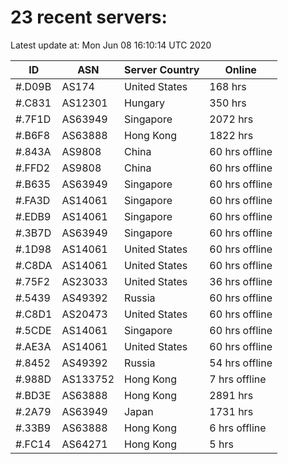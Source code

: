 # 23 recent servers:

Latest update at: Mon Jun 08 16:10:14 UTC 2020

| ID | ASN | Server Country | Online |
| -- | --- | -------------- | ------ |
| #.D09B | AS174 | United States | 168 hrs |
| #.C831 | AS12301 | Hungary | 350 hrs |
| #.7F1D | AS63949 | Singapore | 2072 hrs |
| #.B6F8 | AS63888 | Hong Kong | 1822 hrs |
| #.843A | AS9808 | China | 60 hrs offline |
| #.FFD2 | AS9808 | China | 60 hrs offline |
| #.B635 | AS63949 | Singapore | 60 hrs offline |
| #.FA3D | AS14061 | Singapore | 60 hrs offline |
| #.EDB9 | AS14061 | Singapore | 60 hrs offline |
| #.3B7D | AS63949 | Singapore | 60 hrs offline |
| #.1D98 | AS14061 | United States | 60 hrs offline |
| #.C8DA | AS14061 | United States | 60 hrs offline |
| #.75F2 | AS23033 | United States | 36 hrs offline |
| #.5439 | AS49392 | Russia | 60 hrs offline |
| #.C8D1 | AS20473 | United States | 60 hrs offline |
| #.5CDE | AS14061 | Singapore | 60 hrs offline |
| #.AE3A | AS14061 | United States | 60 hrs offline |
| #.8452 | AS49392 | Russia | 54 hrs offline |
| #.988D | AS133752 | Hong Kong | 7 hrs offline |
| #.BD3E | AS63888 | Hong Kong | 2891 hrs |
| #.2A79 | AS63949 | Japan | 1731 hrs |
| #.33B9 | AS63888 | Hong Kong | 6 hrs offline |
| #.FC14 | AS64271 | Hong Kong | 5 hrs |

